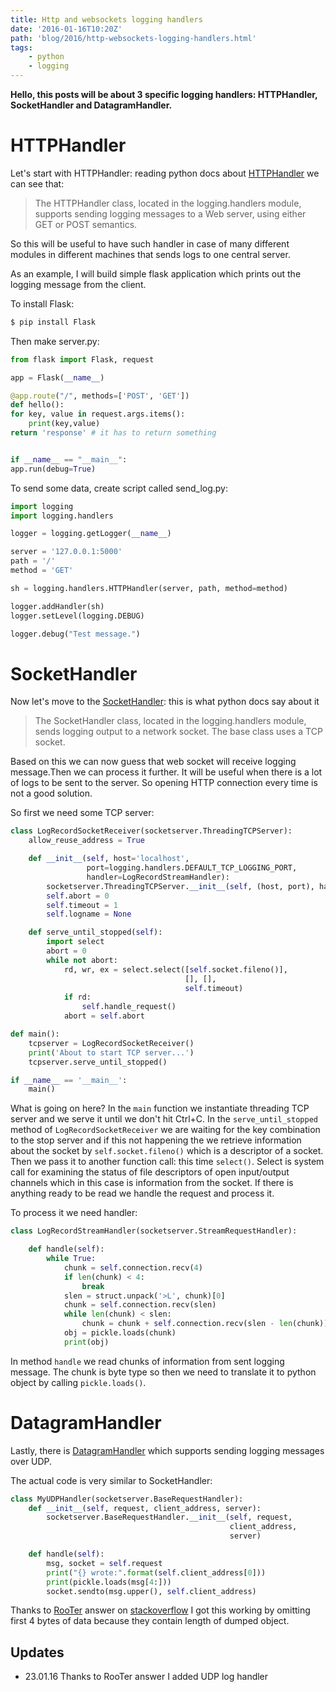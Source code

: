 ```yaml
---
title: Http and websockets logging handlers
date: '2016-01-16T10:20Z'
path: 'blog/2016/http-websockets-logging-handlers.html'
tags: 
    - python
    - logging
---
```


**Hello, this posts will be about 3 specific logging handlers:
HTTPHandler, SocketHandler and DatagramHandler.**

HTTPHandler
===========

Let's start with HTTPHandler: reading python docs about
[HTTPHandler](https://docs.python.org/3.4/library/logging.handlers.html#httphandler)
we can see that:

> The HTTPHandler class, located in the logging.handlers module,
> supports sending logging messages to a Web server, using either GET or
> POST semantics.

So this will be useful to have such handler in case of many different
modules in different machines that sends logs to one central server.

As an example, I will build simple flask application which prints out
the logging message from the client.

To install Flask:

```bash
$ pip install Flask
```

Then make server.py:

```python
from flask import Flask, request

app = Flask(__name__)

@app.route("/", methods=['POST', 'GET'])
def hello():
for key, value in request.args.items():
    print(key,value)
return 'response' # it has to return something


if __name__ == "__main__":
app.run(debug=True)
```

To send some data, create script called send\_log.py:

```python
import logging
import logging.handlers

logger = logging.getLogger(__name__)

server = '127.0.0.1:5000'
path = '/'
method = 'GET'

sh = logging.handlers.HTTPHandler(server, path, method=method)

logger.addHandler(sh)
logger.setLevel(logging.DEBUG)

logger.debug("Test message.")
```

SocketHandler
=============

Now let's move to the
[SocketHandler](https://docs.python.org/3.4/library/logging.handlers.html#sockethandler):
this is what python docs say about it

> The SocketHandler class, located in the logging.handlers module, sends
> logging output to a network socket. The base class uses a TCP socket.

Based on this we can now guess that web socket will receive logging
message.Then we can process it further. It will be useful when there is
a lot of logs to be sent to the server. So opening HTTP connection every
time is not a good solution.

So first we need some TCP server:

```python
class LogRecordSocketReceiver(socketserver.ThreadingTCPServer):
    allow_reuse_address = True

    def __init__(self, host='localhost',
                 port=logging.handlers.DEFAULT_TCP_LOGGING_PORT,
                 handler=LogRecordStreamHandler):
        socketserver.ThreadingTCPServer.__init__(self, (host, port), handler)
        self.abort = 0
        self.timeout = 1
        self.logname = None

    def serve_until_stopped(self):
        import select
        abort = 0
        while not abort:
            rd, wr, ex = select.select([self.socket.fileno()],
                                       [], [],
                                       self.timeout)
            if rd:
                self.handle_request()
            abort = self.abort

def main():
    tcpserver = LogRecordSocketReceiver()
    print('About to start TCP server...')
    tcpserver.serve_until_stopped()

if __name__ == '__main__':
    main()
```

What is going on here? In the `main` function we instantiate threading
TCP server and we serve it until we don't hit Ctrl+C. In the
`serve_until_stopped` method of `LogRecordSocketReceiver` we are waiting
for the key combination to the stop server and if this not happening the
we retrieve information about the socket by `self.socket.fileno()` which
is a descriptor of a socket. Then we pass it to another function call:
this time `select()`. Select is system call for examining the status of
file descriptors of open input/output channels which in this case is
information from the socket. If there is anything ready to be read we
handle the request and process it.

To process it we need handler:

```python
class LogRecordStreamHandler(socketserver.StreamRequestHandler):

    def handle(self):
        while True:
            chunk = self.connection.recv(4)
            if len(chunk) < 4:
                break
            slen = struct.unpack('>L', chunk)[0]
            chunk = self.connection.recv(slen)
            while len(chunk) < slen:
                chunk = chunk + self.connection.recv(slen - len(chunk))
            obj = pickle.loads(chunk)
            print(obj)
```

In method `handle` we read chunks of information from sent logging
message. The chunk is byte type so then we need to translate it to
python object by calling `pickle.loads()`.

DatagramHandler
===============

Lastly, there is
[DatagramHandler](https://docs.python.org/3.4/library/logging.handlers.html#datagramhandler)
which supports sending logging messages over UDP.

The actual code is very similar to SocketHandler:

```python
class MyUDPHandler(socketserver.BaseRequestHandler):
    def __init__(self, request, client_address, server):
        socketserver.BaseRequestHandler.__init__(self, request,
                                                 client_address,
                                                 server)

    def handle(self):
        msg, socket = self.request
        print("{} wrote:".format(self.client_address[0]))
        print(pickle.loads(msg[4:]))
        socket.sendto(msg.upper(), self.client_address)
```

Thanks to [RooTer](http://stackoverflow.com/users/5807830/rooter) answer
on
[stackoverflow](http://stackoverflow.com/questions/34761688/unpickling-data-in-udp-server-send-from-logger-results-in-eoferror)
I got this working by omitting first 4 bytes of data because they
contain length of dumped object.

Updates
-------

-   23.01.16 Thanks to RooTer answer I added UDP log handler
